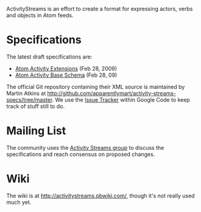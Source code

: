 ActivityStreams is an effort to create a format for expressing actors, verbs and objects in Atom feeds.

# Specifications #
The latest draft specifications are:
  * [Atom Activity Extensions](http://martin.atkins.me.uk/specs/activitystreams/atomactivity) (Feb 28, 2009)
  * [Atom Activity Base Schema](http://martin.atkins.me.uk/specs/activitystreams/activityschema) (Feb 28, 09)

The official Git repository containing their XML source is maintained by Martin Atkins at http://github.com/apparentlymart/activity-streams-specs/tree/master.  We use the [Issue Tracker](http://code.google.com/p/activitystreams/issues/list) within Google Code to keep track of stuff still to do.

# Mailing List #
The community uses the [Activity Streams group](http://groups.google.com/group/activity-streams) to discuss the specifications and reach consensus on proposed changes.

# Wiki #
The wiki is at http://activitystreams.pbwiki.com/, though it's not really used much yet.